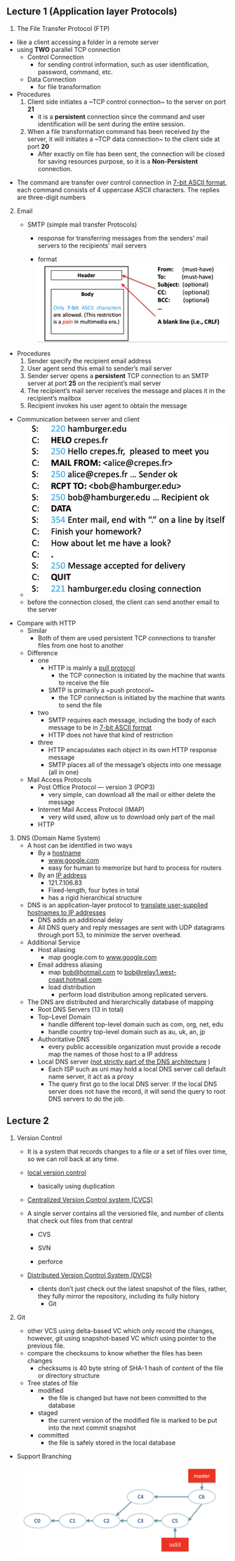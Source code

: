 ## Lecture 1 (Application layer Protocols)

1. The File Transfer Protocol (FTP)
  - like a client accessing a folder in a remote server
  - using **TWO** parallel TCP connection
    - Control Connection
      - for sending control information, such as user identification, password, command, etc.
    - Data Connection
      - for file transformation
  - Procedures
    1. Client side initiates a ~TCP control connection~ to the server on port **21**
       - it is a **persistent** connection since the command and user identification will be sent during the entire session.
    2. When a file transformation command has been received by the server, it will initiates a ~TCP data connection~ to the client side at port **20**
       - After exactly on file has been sent, the connection will be closed for saving resources purpose, so it is a **Non-Persistent** connection.

  * The command are transfer over control connection in <u>7-bit ASCII format</u>, each command consists of 4 uppercase ASCII characters. The replies are three-digit numbers
2. Email

   - SMTP (simple mail transfer Protocols)

     - response for transferring messages from the senders’ mail servers to the recipients’ mail servers

     - format
       ![0F35C341-A2F3-4267-A6F8-0D93EABC9366](assets/0F35C341-A2F3-4267-A6F8-0D93EABC9366.png)

  - Procedures
    1. Sender specify the recipient email address
    2. User agent send this email to sender’s mail server
    3. Sender server opens a **persistent** TCP connection to an SMTP server at port **25** on the recipient’s mail server
    4. The recipient’s mail server receives the message and places it in the recipient’s mailbox
    5. Recipient invokes his user agent to obtain the message
  * Communication between server and client
    * ![6D6C419A-3A07-41B1-B812-3D2DBBAF88C8](assets/6D6C419A-3A07-41B1-B812-3D2DBBAF88C8.png)
    * before the connection closed, the client can send another email to the server
  - Compare with HTTP
    - Similar
      - Both of them are used persistent TCP connections to transfer files from one host to another
    - Difference
      - one
        - HTTP is mainly a <u>pull protocol</u>
          - the TCP connection is initiated by the machine that wants to receive the file
        - SMTP is primarily a ~push protocol~
          - the TCP connection is initiated by the machine that wants to send the file
      - two
        - SMTP requires each message, including the body of each message to be in <u>7-bit ASCII format</u>
        - HTTP does not have that kind of restriction
      - three
        - HTTP encapsulates each object in its own HTTP response message
        - SMTP places all of the message’s objects into one message (all in one)
    - Mail Access Protocols
      - Post Office Protocol — version 3 (POP3)
        - very simple, can download all the mail or either delete the message
      - Internet Mail Access Protocol (IMAP)
        - very wild used, allow us to download only part of the mail
      - HTTP
3. DNS (Domain Name System)
   - A host can be identified in two ways
     - By a <u>hostname</u>
       - www.google.com
       - easy for human to memorize but hard to process for routers
     - By an <u>IP address</u>
       - 121.7.106.83
       - Fixed-length, four bytes in total
       - has a rigid hierarchical structure
   - DNS is an application-layer protocol to <u>translate user-supplied hostnames to IP addresses</u>
     - DNS adds an additional delay
     - All DNS query and reply messages are sent with UDP datagrams through port 53, to minimize the server overhead.
   - Additional Service
     - Host aliasing
       - map google.com to www.google.com
     - Email address aliasing
       - map bob@hotmail.com to bob@relay1.west-coast.hotmail.com
       - load distribution
         - perform load distribution among replicated servers.
   - The DNS are distributed and hierarchically database of mapping
     - Root DNS Servers (13 in total)
     - Top-Level Domain
       - handle different top-level domain such as com, org, net, edu
       - handle country top-level domain such as au, uk, an, jp
     - Authoritative DNS
       - every public accessible organization must provide a recode map the names of those host to a IP address
     - Local DNS server (<u>not strictly part of the DNS architecture</u> )
       - Each ISP  such as uni may hold a local DNS server call default name server, it act as a proxy
       - The query first go to the local DNS server. If the local DNS server does not have the record, it will send the query to root DNS servers to do the job.

## Lecture 2

1. Version Control

   - It is a system that records changes to a file or a set of files over time, so we can roll back at any time.

   - <u>local version control</u>
     - basically using duplication

   - <u>Centralized Version Control system (CVCS)</u>

   - A single server contains all the versioned file, and number of clients that check out files from that central

     - CVS

     - SVN

     - perforce

   - <u>Distributed Version Control System (DVCS)</u>
     - clients don’t just check out the latest snapshot of the files, rather, they fully mirror the repository, including its fully history
       - Git

2. Git

   - other VCS using delta-based VC which only record the changes, however, git using snapshot-based VC which using pointer to the previous file.
   - compare the checksums to know whether the  files has been changes
     - checksums is 40 byte string of SHA-1 hash of content of the file or directory structure
   - Tree states of file
     - modified 
       - the file is changed but have not been committed to the database
     - staged
       - the current version of the modified file is marked to be put into the next commit snapshot
     - committed
       - the file is safely stored in the local database

* Support Branching

  ![image-20190319203854228](assets/image-20190319203854228.png)